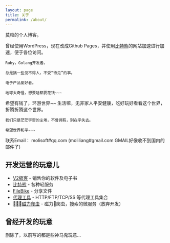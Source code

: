 ```yaml
---
layout: page
title: 关于
permalink: /about/
---
```


莫粒的个人博客。

曾经使用WordPress，现在改成Github Pages，并使用[比特熊](https://bitbear.net)的网站加速进行加速，便于各位访问。


```
Ruby，Golang开发者。

总是搞一些见不得人，不受“待见”的事。

电子产品爱好者。

地球太奇怪，想要啥都要花钱~~~
```


希望有钱了，环游世界~~ 生活嘛，无非家人平安健康，吃好玩好看看这个世界，折腾折腾这个世界。


```
我们只是茫茫宇宙的尘埃，不曾拥有，别在乎失去。
```

```
希望世界和平~~~
```

联系Email： molisoft#qq.com (moliliang#gmail.com GMAIL好像收不到国内的邮件了)

## 开发运营的玩意儿

- [V2极客](https://v2geek.com) - 销售你的软件及电子书
- [比特熊](https://bitbear.net) - 各种轻服务
- [FileBike](https://file.bike) - 分享文件
- [代理工具](https://github.com/molisoft/bitproxy) - HTTP/FTP/TCP/SS 等代理工具集合
- [磁力爬虫](https://github.com/molisoft/litebt) - 磁力爬虫，搜索的微服务（放弃开发）

## 曾经开发的玩意

删除了，以前写的都是些神马鬼玩意...